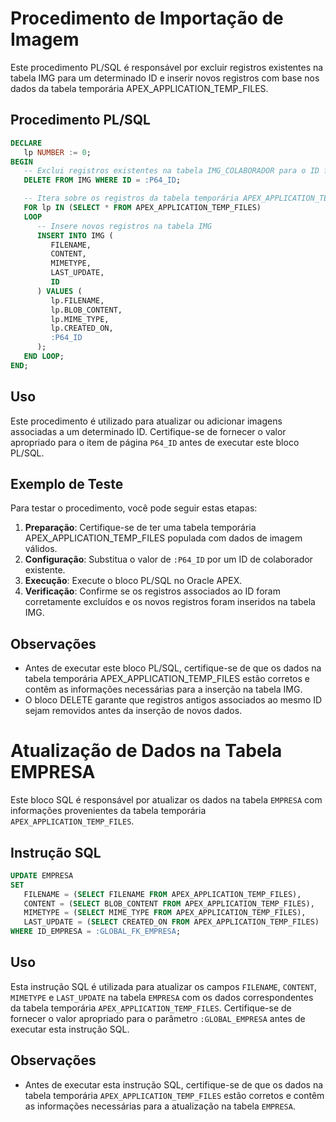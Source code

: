 
# Procedimento de Importação de Imagem

Este procedimento PL/SQL é responsável por excluir registros existentes na tabela IMG para um determinado ID e inserir novos registros com base nos dados da tabela temporária APEX_APPLICATION_TEMP_FILES.

## Procedimento PL/SQL

```sql
DECLARE
   lp NUMBER := 0;
BEGIN
   -- Exclui registros existentes na tabela IMG_COLABORADOR para o ID fornecido
   DELETE FROM IMG WHERE ID = :P64_ID;

   -- Itera sobre os registros da tabela temporária APEX_APPLICATION_TEMP_FILES
   FOR lp IN (SELECT * FROM APEX_APPLICATION_TEMP_FILES)
   LOOP
      -- Insere novos registros na tabela IMG
      INSERT INTO IMG (
         FILENAME,
         CONTENT,
         MIMETYPE,
         LAST_UPDATE,
         ID
      ) VALUES (
         lp.FILENAME,
         lp.BLOB_CONTENT,
         lp.MIME_TYPE,
         lp.CREATED_ON,
         :P64_ID
      );
   END LOOP;
END;
```

## Uso

Este procedimento é utilizado para atualizar ou adicionar imagens associadas a um determinado ID. Certifique-se de fornecer o valor apropriado para o item de página `P64_ID` antes de executar este bloco PL/SQL.

## Exemplo de Teste

Para testar o procedimento, você pode seguir estas etapas:

1. **Preparação**: Certifique-se de ter uma tabela temporária APEX_APPLICATION_TEMP_FILES populada com dados de imagem válidos.
2. **Configuração**: Substitua o valor de `:P64_ID` por um ID de colaborador existente.
3. **Execução**: Execute o bloco PL/SQL no Oracle APEX.
4. **Verificação**: Confirme se os registros associados ao ID foram corretamente excluídos e os novos registros foram inseridos na tabela IMG.

## Observações

- Antes de executar este bloco PL/SQL, certifique-se de que os dados na tabela temporária APEX_APPLICATION_TEMP_FILES estão corretos e contêm as informações necessárias para a inserção na tabela IMG.
- O bloco DELETE garante que registros antigos associados ao mesmo ID sejam removidos antes da inserção de novos dados.



# Atualização de Dados na Tabela EMPRESA

Este bloco SQL é responsável por atualizar os dados na tabela `EMPRESA` com informações provenientes da tabela temporária `APEX_APPLICATION_TEMP_FILES`.

## Instrução SQL

```sql
UPDATE EMPRESA
SET 
   FILENAME = (SELECT FILENAME FROM APEX_APPLICATION_TEMP_FILES),
   CONTENT = (SELECT BLOB_CONTENT FROM APEX_APPLICATION_TEMP_FILES),
   MIMETYPE = (SELECT MIME_TYPE FROM APEX_APPLICATION_TEMP_FILES),
   LAST_UPDATE = (SELECT CREATED_ON FROM APEX_APPLICATION_TEMP_FILES)
WHERE ID_EMPRESA = :GLOBAL_FK_EMPRESA;
```

## Uso

Esta instrução SQL é utilizada para atualizar os campos `FILENAME`, `CONTENT`, `MIMETYPE` e `LAST_UPDATE` na tabela `EMPRESA` com os dados correspondentes da tabela temporária `APEX_APPLICATION_TEMP_FILES`. Certifique-se de fornecer o valor apropriado para o parâmetro `:GLOBAL_EMPRESA` antes de executar esta instrução SQL.

## Observações

- Antes de executar esta instrução SQL, certifique-se de que os dados na tabela temporária `APEX_APPLICATION_TEMP_FILES` estão corretos e contêm as informações necessárias para a atualização na tabela `EMPRESA`.

